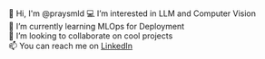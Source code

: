 👋 Hi, I'm @praysmld
💻 I’m interested in LLM and Computer Vision  
🌱 I’m currently learning MLOps for Deployment  
💞️ I’m looking to collaborate on cool projects  
📫 You can reach me on [LinkedIn]([https://www.linkedin.com/in/your-profile](https://www.linkedin.com/in/pray-somaldo-182725147/))

